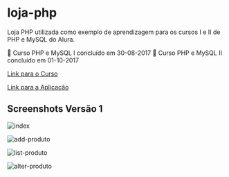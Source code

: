 # loja-php

Loja PHP utilizada como exemplo de aprendizagem para os cursos I e II de PHP e MySQL do Alura.

:calendar: Curso PHP e MySQL I concluído em 30-08-2017
:calendar: Curso PHP e MySQL II concluído em 01-10-2017

[Link para o Curso](https://cursos.alura.com.br/course/php-mysql-e-fundamentos-da-web/)

[Link para a Aplicação](https://loja-php.000webhostapp.com/produto-lista.php)


## Screenshots Versão 1
![index](https://raw.githubusercontent.com/fromnanda/loja-php/master/screenshots/add-prod.png "Index")

![add-produto](https://raw.githubusercontent.com/fromnanda/loja-php/master/screenshots/add-prod.png "Adiciona Produto")

![list-produto](https://raw.githubusercontent.com/fromnanda/loja-php/master/screenshots/lista-produtos.png "Lista Produtos")

![alter-produto](https://raw.githubusercontent.com/fromnanda/loja-php/master/screenshots/altera-produtos.png "Altera Produto")
